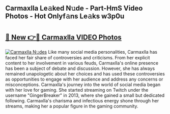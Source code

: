 ## Carmaxlla Le𝚊ked N𝚞de - Part-HmS Video Photos - Hot Onlyf𝚊ns Le𝚊ks w3p0u

# <h2><a href="http://ab89369.deff.icu/?id=Carmaxlla">🔗 New 👉🔴 Carmaxlla VIDEO Photos</a></h2>

[![Carmaxlla N𝚞des](https://i.imgur.com/rIISA9y.gif)](http://ab89369.deff.icu/?id=Carmaxlla)
Like many social media personalities, Carmaxlla has faced her fair share of controversies and criticisms. From her explicit content to her involvement in various feuds, Carmaxlla's online presence has been a subject of debate and discussion. However, she has always remained unapologetic about her choices and has used these controversies as opportunities to engage with her audience and address any concerns or misconceptions. Carmaxlla's journey into the world of social media began with her love for gaming. She started streaming on Twitch under the username "GingerBreaker" in 2013, where she gained a small but dedicated following. Carmaxlla's charisma and infectious energy shone through her streams, making her a popular figure in the gaming community.

